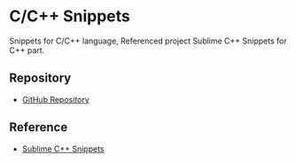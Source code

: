 # C/C++ Snippets

Snippets for C/C++ language, Referenced project Sublime C++ Snippets for C++ part.

## Repository
* [GitHub Repository](https://github.com/wlhe/vscode/tree/master/Snippets/c-cpp-snippets)

## Reference
* [Sublime C++ Snippets](https://github.com/Rapptz/cpp-sublime-snippet)